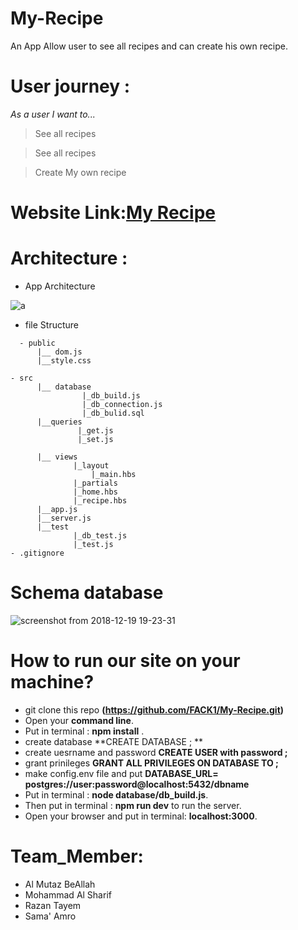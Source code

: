 # My-Recipe
An App Allow user to see all recipes and can create his own recipe.
 
 # User journey :
 *As a user I want to...*
 
> See all recipes

> See all recipes

> Create My own recipe

 
# Website Link:[My Recipe](https://fack1-recipes.herokuapp.com/)


# Architecture :

- App Architecture 

![a](https://user-images.githubusercontent.com/35188117/50219886-442a1900-0399-11e9-8caa-c55815db257a.png)

- file Structure 

```
  - public 
      |__ dom.js
      |__style.css

- src 
      |__ database
                |_db_build.js
                |_db_connection.js
                |_db_bulid.sql
      |__queries
               |_get.js
               |_set.js
                      
      |__ views
              |_layout
                  |_main.hbs
              |_partials
              |_home.hbs
              |_recipe.hbs
      |__app.js
      |__server.js
      |__test
              |_db_test.js
              |_test.js
- .gitignore
  ```
 
# Schema database
![screenshot from 2018-12-19 19-23-31](https://user-images.githubusercontent.com/41734542/50236697-c3ccdd80-03c3-11e9-8e27-b9fe0e4edfcd.png)

# How to run our site on your machine?
- git clone this repo **(https://github.com/FACK1/My-Recipe.git)**
- Open your **command line**.
- Put in terminal : **npm install** .
- create database **CREATE DATABASE <database name here>; **
- create uesrname and password **CREATE USER <username> with password <password>;**
- grant prinileges **GRANT ALL PRIVILEGES ON DATABASE <database name here> TO <desired username entered previously>;**
- make config.env file and put **DATABASE_URL= postgres://user:password@localhost:5432/dbname**
- Put in terminal : **node database/db_build.js**.
- Then put in terminal : **npm run dev** to run the server.
- Open your browser and put in terminal: **localhost:3000**.

# Team_Member:
  - Al Mutaz BeAllah 
  - Mohammad Al Sharif
  - Razan Tayem
  - Sama' Amro
